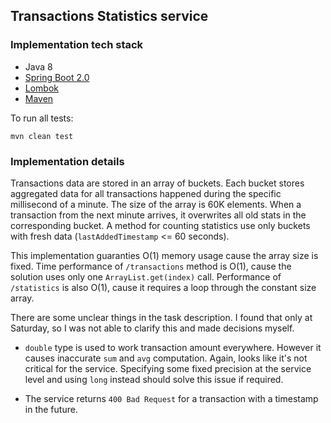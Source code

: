 ## Transactions Statistics service

### Implementation tech stack

* Java 8
* [Spring Boot 2.0](https://spring.io/projects/spring-boot)
* [Lombok](https://projectlombok.org/)
* [Maven](https://maven.apache.org/)

To run all tests:
```
mvn clean test
```

### Implementation details

Transactions data are stored in an array of buckets. Each bucket stores
aggregated data for all transactions happened during the specific millisecond of a minute.
The size of the array is 60K elements. When a transaction from the next minute arrives, it
overwrites all old stats in the corresponding bucket.
A method for counting statistics use only buckets with fresh data
(`lastAddedTimestamp` <= 60 seconds).

This implementation guaranties O(1) memory usage cause the array size is fixed.
Time performance of `/transactions` method is O(1), cause the solution uses only one
`ArrayList.get(index)` call. Performance of `/statistics` is also O(1), cause it 
requires a loop through the constant size array.

There are some unclear things in the task description. I found that only at
Saturday, so I was not able to clarify this and made decisions myself.

* `double` type is used to work transaction amount everywhere. However it causes
inaccurate `sum` and `avg` computation. Again, looks like it's not critical 
for the service. Specifying some fixed precision at the service level and
using `long` instead should solve this issue if required.

* The service returns `400 Bad Request` for a transaction with a timestamp in the future.
